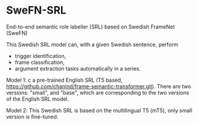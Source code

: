 # SweFN-SRL
End-to-end semantic role labeller (SRL) based on Swedish FrameNet (SweFN)

This Swedish SRL model can, with a given Swedish sentence, perform 
  - trigger identification, 
  - frame classification, 
  - argument extraction 
 tasks automatically in a series. 
 
Model 1:
c a pre-trained English SRL (T5 based, https://github.com/chanind/frame-semantic-transformer.git).
There are two versions: "small", and "base", which are corresponding to the two versions of the English SRL model.

Model 2:
This Swedish SRL is based on the multilingual T5 (mT5), only small version is fine-tuned.
